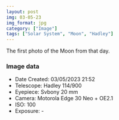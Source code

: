 ```yaml
---
layout: post
img: 03-05-23
img_format: jpg
category: ["Image"]
tags: ["Solar System", "Moon", "Hadley"]
---
```


The first photo of the Moon from that day.

### Image data

- Date Created: 03/05/2023 21:52
- Telescope: Hadley 114/900
- Eyepiece: Svbony 20 mm
- Camera: Motorola Edge 30 Neo + OE2.1
- ISO: 100
- Exposure: -